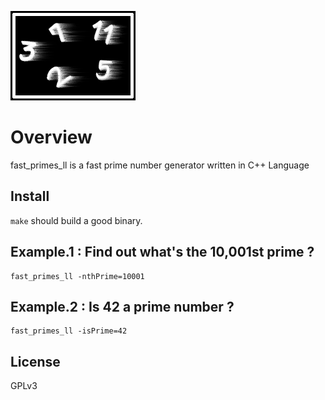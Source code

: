 ![fast_primes_ll](https://github.com/SamuraiDangyo/fast_primes_ll/blob/master/logo.png)

# Overview
fast_primes_ll is a fast prime number generator written in C++ Language

## Install
`make` should build a good binary.

## Example.1 : Find out what's the 10,001st prime ?
```
fast_primes_ll -nthPrime=10001
```

## Example.2 : Is 42 a prime number ?
```
fast_primes_ll -isPrime=42
```

## License
GPLv3

